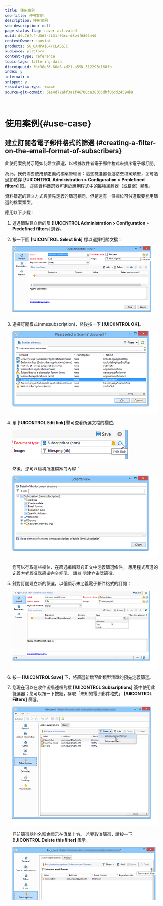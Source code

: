 ```yaml
---
title: 使用案例
seo-title: 使用案例
description: 使用案例
seo-description: null
page-status-flag: never-activated
uuid: d4c76fdf-d562-4151-93ec-08b4f6563440
contentOwner: sauviat
products: SG_CAMPAIGN/CLASSIC
audience: platform
content-type: reference
topic-tags: filtering-data
discoiquuid: fbc38e33-60a6-4d21-a598-312293d168fb
index: y
internal: n
snippet: y
translation-type: tm+mt
source-git-commit: 51e4d72abf3a1f48700ca38566dbf06dd24594b8

---
```



# 使用案例{#use-case}

## 建立訂閱者電子郵件格式的篩選 {#creating-a-filter-on-the-email-format-of-subscribers}

此使用案例將示範如何建立篩選，以根據收件者電子郵件格式來排序電子報訂閱。

為此，我們需要使用預定義的檔案管理器：這些篩選器會連結至檔案類型，並可透過節點存 **[!UICONTROL Administration > Configuration > Predefined filters]** 取。 這些資料篩選器可用於應用程式中的每種編輯器（或檔案）類型。

資料篩選的建立方式與預先定義的篩選相同，但是還有一個欄位可供選取要套用篩選的檔案類型。

應用以下步驟：

1. 透過節點建立新的篩 **[!UICONTROL Administration > Configuration > Predefined filters]** 選器。
1. 按一下圖 **[!UICONTROL Select link]** 標以選擇相關文檔：

   ![](assets/s_ncs_user_filter_choose_schema.png)

1. 選擇訂閱模式(nms:subscription)，然後按一下 **[!UICONTROL OK]**。

   ![](assets/s_ncs_user_filter_select_schema.png)

1. 單 **[!UICONTROL Edit link]** 擊可查看所選文檔的欄位。

   ![](assets/s_ncs_user_filter_edit_schema.png)

   然後，您可以檢視所選檔案的內容：

   ![](assets/s_ncs_user_filter_view_schema.png)

   您可以存取這些欄位，在篩選編輯器的正文中定義篩選條件。 應用程式篩選的定義方式與進階篩選完全相同。 請參 [閱建立進階篩選](../../platform/using/creating-filters.md#creating-an-advanced-filter)。

1. 針對訂閱建立新的篩選，以僅顯示未定義電子郵件格式的訂閱：

   ![](assets/s_ncs_user_filter_parameters.png)

1. 按一 **[!UICONTROL Save]** 下，將篩選新增至此類型清單的預先定義篩選。
1. 您現在可以在收件者描述檔的標 **[!UICONTROL Subscriptions]** 簽中使用此篩選器；您可以按一下按鈕，存取「未知的電子郵件格式」 **[!UICONTROL Filters]** 篩選。

   ![](assets/s_ncs_user_filter_on_events.png)

   目前篩選器的名稱會顯示在清單上方。 若要取消篩選，請按一下 **[!UICONTROL Delete this filter]** 圖示。

   ![](assets/s_ncs_user_filter_on_subscriptions.png)

